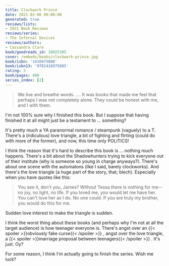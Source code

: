```yaml
---
title: Clockwork Prince
date: 2021-03-06 00:00:00
generated: true
reviews/lists:
- 2021 Book Reviews
reviews/series:
- The Infernal Devices
reviews/authors:
- Cassandra Clare
book/goodreads_id: 10025305
cover: /embeds/books/clockwork-prince.jpg
book/isbn: '1416975888'
book/isbn13: '9781416975885'
rating: 3
book/pages: 498
series_index: [2]
---
```

> We live and breathe words. .... It was books that made me feel that perhaps I was not completely alone. They could be honest with me, and I with them.

I'm not 100% sure why I finished this book. But I suppose that having finished it at all might just be a testament to ... something?  

<!--more-->

It's pretty much a YA paranormal romance / steampunk (vaguely) to a T. There's a (ridiculous) love triangle, a bit of fighting and flirting (could do with more of the former), and now, this time only POLITICS!  

I think the reason that it's hard to describe this book is ... nothing much happens. There's a bit about the Shadowhunters trying to kick everyone out of their institute (why is someone so young in charge anyways?). There's about one scene with the automatons (like I said, barely clockworks). And there's the love triangle (a huge part of the story, that; blech). Especially when you have quotes like this:  

> You see it, don't you, James? Without Tessa there is nothing for me--no joy, no light, no life. If you loved me, you would let me have her. You can't love her as I do. No one could. If you are truly my brother, you would do this for me.

Sudden love interest to make the triangle is sudden.  

I think the worst thing about these books (and perhaps why I'm not at all the target audience) is how teenager everyone is. There's angst over an  {{< spoiler >}}obviously fake curse{{< /spoiler >}}  , angst over the love triangle, a  {{< spoiler >}}marriage proposal between teenagers{{< /spoiler >}}  . It's just. Oy?  

For some reason, I think I'm actually going to finish the series. Wish me luck?